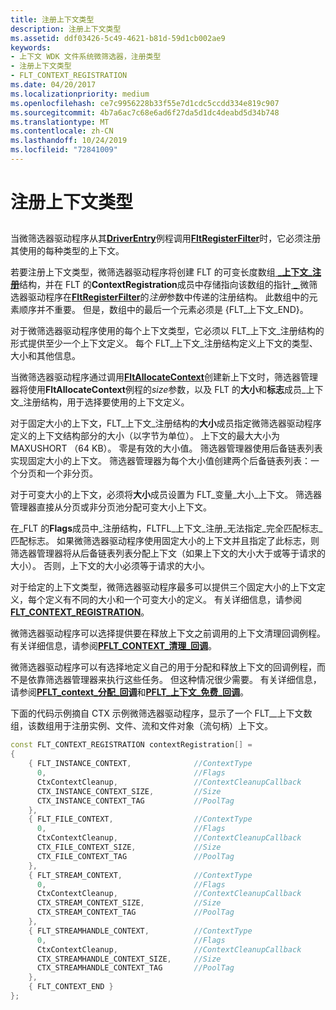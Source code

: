 ```yaml
---
title: 注册上下文类型
description: 注册上下文类型
ms.assetid: ddf03426-5c49-4621-b81d-59d1cb002ae9
keywords:
- 上下文 WDK 文件系统微筛选器，注册类型
- 注册上下文类型
- FLT_CONTEXT_REGISTRATION
ms.date: 04/20/2017
ms.localizationpriority: medium
ms.openlocfilehash: ce7c9956228b33f55e7d1cdc5ccdd334e819c907
ms.sourcegitcommit: 4b7a6ac7c68e6ad6f27da5d1dc4deabd5d34b748
ms.translationtype: MT
ms.contentlocale: zh-CN
ms.lasthandoff: 10/24/2019
ms.locfileid: "72841009"
---
```

# <a name="registering-context-types"></a>注册上下文类型


## <span id="ddk_registering_the_minifilter_if"></span><span id="DDK_REGISTERING_THE_MINIFILTER_IF"></span>


当微筛选器驱动程序从其[**DriverEntry**](https://docs.microsoft.com/windows-hardware/drivers/ddi/wdm/nc-wdm-driver_initialize)例程调用[**FltRegisterFilter**](https://docs.microsoft.com/windows-hardware/drivers/ddi/fltkernel/nf-fltkernel-fltregisterfilter)时，它必须注册其使用的每种类型的上下文。

若要注册上下文类型，微筛选器驱动程序将创建 FLT 的可变长度数组[ **\_上下文\_注册**](https://docs.microsoft.com/windows-hardware/drivers/ddi/fltkernel/ns-fltkernel-_flt_context_registration)结构，并在 FLT 的**ContextRegistration**成员中存储指向该数组的指针[ **\_** ](https://docs.microsoft.com/windows-hardware/drivers/ddi/fltkernel/ns-fltkernel-_flt_registration)微筛选器驱动程序在[**FltRegisterFilter**](https://docs.microsoft.com/windows-hardware/drivers/ddi/fltkernel/nf-fltkernel-fltregisterfilter)的*注册*参数中传递的注册结构。 此数组中的元素顺序并不重要。 但是，数组中的最后一个元素必须是 {FLT\_上下文\_END}。

对于微筛选器驱动程序使用的每个上下文类型，它必须以 FLT\_上下文\_注册结构的形式提供至少一个上下文定义。 每个 FLT\_上下文\_注册结构定义上下文的类型、大小和其他信息。

当微筛选器驱动程序通过调用[**FltAllocateContext**](https://docs.microsoft.com/windows-hardware/drivers/ddi/fltkernel/nf-fltkernel-fltallocatecontext)创建新上下文时，筛选器管理器将使用**FltAllocateContext**例程的*size*参数，以及 FLT 的**大小**和**标志**成员\_上下文\_注册结构，用于选择要使用的上下文定义。

对于固定大小的上下文，FLT\_上下文\_注册结构的**大小**成员指定微筛选器驱动程序定义的上下文结构部分的大小（以字节为单位）。 上下文的最大大小为 MAXUSHORT （64 KB）。 零是有效的大小值。 筛选器管理器使用后备链表列表实现固定大小的上下文。 筛选器管理器为每个大小值创建两个后备链表列表：一个分页和一个非分页。

对于可变大小的上下文，必须将**大小**成员设置为 FLT\_变量\_大小\_上下文。 筛选器管理器直接从分页或非分页池分配可变大小上下文。

在\_FLT 的**Flags**成员中\_注册结构，FLTFL\_上下文\_注册\_无法指定\_完全匹配标志\_匹配标志。 如果微筛选器驱动程序使用固定大小的上下文并且指定了此标志，则筛选器管理器将从后备链表列表分配上下文（如果上下文的大小大于或等于请求的大小）。 否则，上下文的大小必须等于请求的大小。

对于给定的上下文类型，微筛选器驱动程序最多可以提供三个固定大小的上下文定义，每个定义有不同的大小和一个可变大小的定义。 有关详细信息，请参阅[**FLT\_CONTEXT\_REGISTRATION**](https://docs.microsoft.com/windows-hardware/drivers/ddi/fltkernel/ns-fltkernel-_flt_context_registration)。

微筛选器驱动程序可以选择提供要在释放上下文之前调用的上下文清理回调例程。 有关详细信息，请参阅[**PFLT\_CONTEXT\_清理\_回调**](https://docs.microsoft.com/windows-hardware/drivers/ddi/fltkernel/nc-fltkernel-pflt_context_cleanup_callback)。

微筛选器驱动程序可以有选择地定义自己的用于分配和释放上下文的回调例程，而不是依靠筛选器管理器来执行这些任务。 但这种情况很少需要。 有关详细信息，请参阅[**PFLT\_context\_分配\_回调**](https://docs.microsoft.com/windows-hardware/drivers/ddi/fltkernel/nc-fltkernel-pflt_context_allocate_callback)和[**PFLT\_上下文\_免费\_回调**](https://docs.microsoft.com/windows-hardware/drivers/ddi/fltkernel/nc-fltkernel-pflt_context_free_callback)。

下面的代码示例摘自 CTX 示例微筛选器驱动程序，显示了一个 FLT\_\_上下文数组，该数组用于注册实例、文件、流和文件对象（流句柄）上下文。

```cpp
const FLT_CONTEXT_REGISTRATION contextRegistration[] =
{
    { FLT_INSTANCE_CONTEXT,              //ContextType
      0,                                 //Flags
      CtxContextCleanup,                 //ContextCleanupCallback
      CTX_INSTANCE_CONTEXT_SIZE,         //Size
      CTX_INSTANCE_CONTEXT_TAG           //PoolTag
    },
    { FLT_FILE_CONTEXT,                  //ContextType
      0,                                 //Flags
      CtxContextCleanup,                 //ContextCleanupCallback
      CTX_FILE_CONTEXT_SIZE,             //Size
      CTX_FILE_CONTEXT_TAG               //PoolTag
    },
    { FLT_STREAM_CONTEXT,                //ContextType
      0,                                 //Flags
      CtxContextCleanup,                 //ContextCleanupCallback
      CTX_STREAM_CONTEXT_SIZE,           //Size
      CTX_STREAM_CONTEXT_TAG             //PoolTag
    },
    { FLT_STREAMHANDLE_CONTEXT,          //ContextType
      0,                                 //Flags
      CtxContextCleanup,                 //ContextCleanupCallback
      CTX_STREAMHANDLE_CONTEXT_SIZE,     //Size
      CTX_STREAMHANDLE_CONTEXT_TAG       //PoolTag
    },
    { FLT_CONTEXT_END }
};
```

 

 




